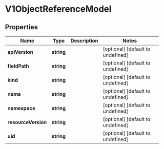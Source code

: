 # V1ObjectReferenceModel

## Properties

Name | Type | Description | Notes
------------ | ------------- | ------------- | -------------
**apiVersion** | **string** |  | [optional] [default to undefined]
**fieldPath** | **string** |  | [optional] [default to undefined]
**kind** | **string** |  | [optional] [default to undefined]
**name** | **string** |  | [optional] [default to undefined]
**namespace** | **string** |  | [optional] [default to undefined]
**resourceVersion** | **string** |  | [optional] [default to undefined]
**uid** | **string** |  | [optional] [default to undefined]


